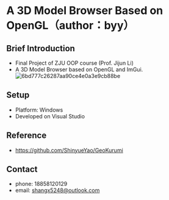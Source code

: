 # A 3D Model Browser Based on OpenGL（author：byy）
## Brief Introduction
- Final Project of ZJU OOP course (Prof. Jijun Li)
- A 3D Model Browser based on OpenGL and ImGui.
![6bd777c26287aa90ce4e0a3e9cb88be](https://github.com/user-attachments/assets/bb5c9f1d-0047-4f99-b779-854d054479cf)
## Setup
- Platform: Windows
- Developed on Visual Studio
## Reference
- https://github.com/ShinyueYao/GeoKurumi
## Contact
- phone: 18858120129
- email: shangx5248@outlook.com
